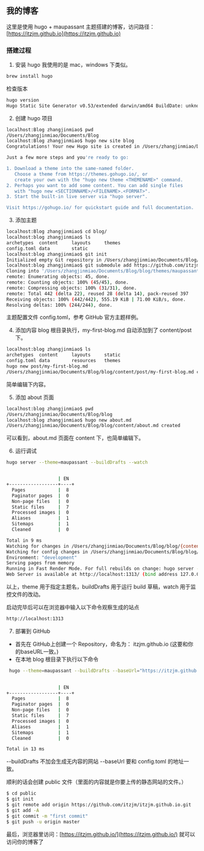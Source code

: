 ## 我的博客
这里是使用 hugo + maupassant 主题搭建的博客，访问路径：[https://itzjm.github.io](https://itzjm.github.io)

### 搭建过程
1. 安装 hugo
我使用的是 mac，windows 下类似。
```sh
brew install hugo
```

检查版本
```sh
hugo version
Hugo Static Site Generator v0.53/extended darwin/amd64 BuildDate: unknown
```

2. 创建 hugo 项目

```sh
localhost:Blog zhangjinmiao$ pwd
/Users/zhangjinmiao/Documents/Blog
localhost:Blog zhangjinmiao$ hugo new site blog
Congratulations! Your new Hugo site is created in /Users/zhangjinmiao/Documents/Blog/blog.

Just a few more steps and you're ready to go:

1. Download a theme into the same-named folder.
   Choose a theme from https://themes.gohugo.io/, or
   create your own with the "hugo new theme <THEMENAME>" command.
2. Perhaps you want to add some content. You can add single files
   with "hugo new <SECTIONNAME>/<FILENAME>.<FORMAT>".
3. Start the built-in live server via "hugo server".

Visit https://gohugo.io/ for quickstart guide and full documentation.
```

3. 添加主题

```sh
localhost:Blog zhangjinmiao$ cd blog/
localhost:blog zhangjinmiao$ ls
archetypes	content		layouts		themes
config.toml	data		static
localhost:blog zhangjinmiao$ git init
Initialized empty Git repository in /Users/zhangjinmiao/Documents/Blog/blog/.git/
localhost:blog zhangjinmiao$ git submodule add https://github.com/itzjm/maupassant-hugo.git themes/maupassant
Cloning into '/Users/zhangjinmiao/Documents/Blog/blog/themes/maupassant'...
remote: Enumerating objects: 45, done.
remote: Counting objects: 100% (45/45), done.
remote: Compressing objects: 100% (31/31), done.
remote: Total 442 (delta 22), reused 28 (delta 14), pack-reused 397
Receiving objects: 100% (442/442), 555.19 KiB | 71.00 KiB/s, done.
Resolving deltas: 100% (244/244), done.
```
主题配置文件 config.toml，参考 GitHub 官方主题样例。

4. 添加内容
blog 根目录执行，my-first-blog.md 自动添加到了 content/post 下。

```sh
localhost:blog zhangjinmiao$ ls
archetypes	content		layouts		static
config.toml	data		resources	themes
hugo new post/my-first-blog.md
/Users/zhangjinmiao/Documents/Blog/blog/content/post/my-first-blog.md created
```

简单编辑下内容。

5. 添加 about 页面

```sh
localhost:blog zhangjinmiao$ pwd
/Users/zhangjinmiao/Documents/Blog/blog
localhost:blog zhangjinmiao$ hugo new about.md
/Users/zhangjinmiao/Documents/Blog/blog/content/about.md created
```
可以看到，about.md 页面在 content 下，也简单编辑下。

6. 运行调试

```sh
hugo server --theme=maupassant --buildDrafts --watch


                   | EN
+------------------+----+
  Pages            |  8
  Paginator pages  |  0
  Non-page files   |  0
  Static files     |  7
  Processed images |  0
  Aliases          |  1
  Sitemaps         |  1
  Cleaned          |  0

Total in 9 ms
Watching for changes in /Users/zhangjinmiao/Documents/Blog/blog/{content,data,layouts,static,themes}
Watching for config changes in /Users/zhangjinmiao/Documents/Blog/blog/config.toml
Environment: "development"
Serving pages from memory
Running in Fast Render Mode. For full rebuilds on change: hugo server --disableFastRender
Web Server is available at http://localhost:1313/ (bind address 127.0.0.1)
```
以上，theme 用于指定主题名，buildDrafts 用于运行 build 草稿，watch 用于监控文件的改动。

启动完毕后可以在浏览器中输入以下命令观察生成的站点

```sh
http://localhost:1313
```


7. 部署到 GitHub

- 首先在 GitHub上创建一个 Repository，命名为： itzjm.github.io (这要和你的baseURL一致。)
- 在本地 blog 根目录下执行以下命令
```sh
 hugo --theme=maupassant --buildDrafts --baseUrl="https://itzjm.github.io/"

 
                   | EN
+------------------+----+
  Pages            |  8
  Paginator pages  |  0
  Non-page files   |  0
  Static files     |  7
  Processed images |  0
  Aliases          |  1
  Sitemaps         |  1
  Cleaned          |  0

Total in 13 ms

```

--buildDrafts 不加会生成无内容的网站
--baseUrl 要和 config.toml 的地址一致。

顺利的话会创建 public 文件（里面的内容就是你要上传的静态网站的文件。）

```sh
$ cd public
$ git init
$ git remote add origin https://github.com/itzjm/itzjm.github.io.git
$ git add -A
$ git commit -m "first commit"
$ git push -u origin master
```

最后，浏览器里访问：[https://itzjm.github.io/](https://itzjm.github.io/) 就可以访问你的博客了